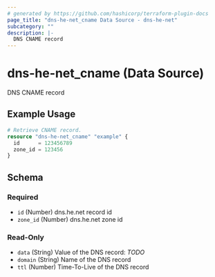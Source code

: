 ```yaml
---
# generated by https://github.com/hashicorp/terraform-plugin-docs
page_title: "dns-he-net_cname Data Source - dns-he-net"
subcategory: ""
description: |-
  DNS CNAME record
---
```


# dns-he-net_cname (Data Source)

DNS CNAME record

## Example Usage

```terraform
# Retrieve CNAME record.
resource "dns-he-net_cname" "example" {
  id      = 123456789
  zone_id = 123456
}
```

<!-- schema generated by tfplugindocs -->
## Schema

### Required

- `id` (Number) dns.he.net record id
- `zone_id` (Number) dns.he.net zone id

### Read-Only

- `data` (String) Value of the DNS record: *TODO*
- `domain` (String) Name of the DNS record
- `ttl` (Number) Time-To-Live of the DNS record
